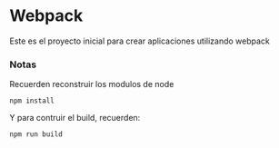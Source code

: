 # Webpack


Este es el proyecto inicial para crear aplicaciones utilizando webpack

### Notas

Recuerden reconstruir los modulos de node


```
npm install
```

Y para contruir el build, recuerden: 

```
npm run build
```